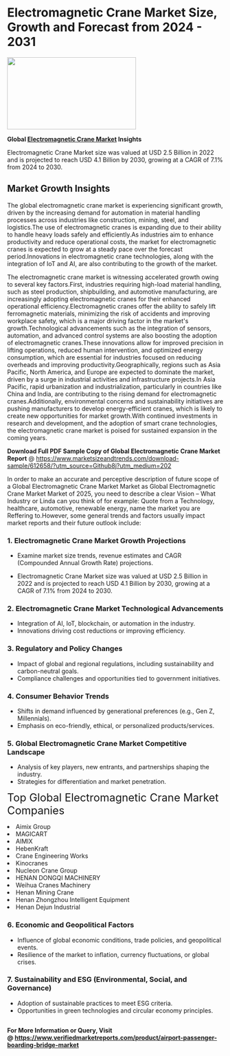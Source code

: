 <H1>Electromagnetic Crane Market Size, Growth and Forecast from 2024 - 2031</H1><img class="aligncenter size-medium wp-image-584254" src="https://thirdeyenews.in/wp-content/uploads/2024/09/Global-Market-Research-300x168.jpeg" alt="" width="300" height="168" /><p><strong>Global&nbsp;<a href="https://www.marketsizeandtrends.com/download-sample/612658/?utm_source=Github8j?utm_medium=202">Electromagnetic Crane Market</a> Insights</strong></p><p>Electromagnetic Crane Market size was valued at USD 2.5 Billion in 2022 and is projected to reach USD 4.1 Billion by 2030, growing at a CAGR of 7.1% from 2024 to 2030.</p><p><h2>Market Growth Insights</h2> <p>The global electromagnetic crane market is experiencing significant growth, driven by the increasing demand for automation in material handling processes across industries like construction, mining, steel, and logistics.The use of electromagnetic cranes is expanding due to their ability to handle heavy loads safely and efficiently.As industries aim to enhance productivity and reduce operational costs, the market for electromagnetic cranes is expected to grow at a steady pace over the forecast period.Innovations in electromagnetic crane technologies, along with the integration of IoT and AI, are also contributing to the growth of the market.</p> <p>The electromagnetic crane market is witnessing accelerated growth owing to several key factors.First, industries requiring high-load material handling, such as steel production, shipbuilding, and automotive manufacturing, are increasingly adopting electromagnetic cranes for their enhanced operational efficiency.Electromagnetic cranes offer the ability to safely lift ferromagnetic materials, minimizing the risk of accidents and improving workplace safety, which is a major driving factor in the market's growth.Technological advancements such as the integration of sensors, automation, and advanced control systems are also boosting the adoption of electromagnetic cranes.These innovations allow for improved precision in lifting operations, reduced human intervention, and optimized energy consumption, which are essential for industries focused on reducing overheads and improving productivity.Geographically, regions such as Asia Pacific, North America, and Europe are expected to dominate the market, driven by a surge in industrial activities and infrastructure projects.In Asia Pacific, rapid urbanization and industrialization, particularly in countries like China and India, are contributing to the rising demand for electromagnetic cranes.Additionally, environmental concerns and sustainability initiatives are pushing manufacturers to develop energy-efficient cranes, which is likely to create new opportunities for market growth.With continued investments in research and development, and the adoption of smart crane technologies, the electromagnetic crane market is poised for sustained expansion in the coming years.<p><span class=""><strong>Download Full PDF Sample Copy of Global Electromagnetic Crane Market Report</strong> @ <a href="https://www.marketsizeandtrends.com/download-sample/612658/?utm_source=Github8j?utm_medium=202" target="_blank">https://www.marketsizeandtrends.com/download-sample/612658/?utm_source=Github8j?utm_medium=202</a></span></p><p>In order to make an accurate and perceptive description of future scope of a Global&nbsp;Electromagnetic Crane Market Market as Global&nbsp;Electromagnetic Crane Market Market of 2025, you need to describe a clear Vision &ndash; What Industry or Linda can you think of for example: Quote from a Technology, healthcare, automotive, renewable energy, name the market you are Reffering to.However, some general trends and factors usually impact market reports and their future outlook include:</p><h3>1.&nbsp;<strong>Electromagnetic Crane Market Growth Projections</strong></h3><ul><li>Examine market size trends, revenue estimates and CAGR (Compounded Annual Growth Rate) projections.</li><li><p>Electromagnetic Crane Market size was valued at USD 2.5 Billion in 2022 and is projected to reach USD 4.1 Billion by 2030, growing at a CAGR of 7.1% from 2024 to 2030.</p></li></ul><h3>2.&nbsp;<strong>Electromagnetic Crane Market Technological Advancements</strong></h3><ul><li>Integration of AI, IoT, blockchain, or automation in the industry.</li><li>Innovations driving cost reductions or improving efficiency.</li></ul><h3>3.&nbsp;<strong>Regulatory and Policy Changes</strong></h3><ul><li>Impact of global and regional regulations, including sustainability and carbon-neutral goals.</li><li>Compliance challenges and opportunities tied to government initiatives.</li></ul><h3>4.&nbsp;<strong>Consumer Behavior Trends</strong></h3><ul><li>Shifts in demand influenced by generational preferences (e.g., Gen Z, Millennials).</li><li>Emphasis on eco-friendly, ethical, or personalized products/services.</li></ul><h3>5.&nbsp;<strong>Global Electromagnetic Crane Market Competitive Landscape</strong></h3><ul><li>Analysis of key players, new entrants, and partnerships shaping the industry.</li><li>Strategies for differentiation and market penetration.</li></ul><p data-pm-slice="1 1 []"><span style="color: inherit; font-family: inherit; font-size: 25px;">Top Global Electromagnetic Crane Market Companies</span></p><div class="" data-test-id=""><p><li>Aimix Group</li><li> MAGICART</li><li> AIMIX</li><li> HebenKraft</li><li> Crane Engineering Works</li><li> Kinocranes</li><li> Nucleon Crane Group</li><li> HENAN DONGQI MACHINERY</li><li> Weihua Cranes Machinery</li><li> Henan Mining Crane</li><li> Henan Zhongzhou Intelligent Equipment</li><li> Henan Dejun Industrial</li></p></div><h3>6.&nbsp;<strong>Economic and Geopolitical Factors</strong></h3><ul><li>Influence of global economic conditions, trade policies, and geopolitical events.</li><li>Resilience of the market to inflation, currency fluctuations, or global crises.</li></ul><h3>7.&nbsp;<strong>Sustainability and ESG (Environmental, Social, and Governance)</strong></h3><ul><li>Adoption of sustainable practices to meet ESG criteria.</li><li>Opportunities in green technologies and circular economy principles.</li></ul><h2><strong style="font-size: 14px;">For More Information or Query, Visit @&nbsp;</strong><a style="background-color: #ffffff; font-size: 14px;" href="https://www.marketsizeandtrends.com/report/electromagnetic-crane-market/" target="_blank">https://www.verifiedmarketreports.com/product/airport-passenger-boarding-bridge-market</a></h2>